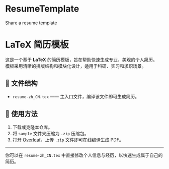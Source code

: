 # ResumeTemplate
Share a resume template

# LaTeX 简历模板

这是一个基于 **LaTeX** 的简历模板，旨在帮助快速生成专业、美观的个人简历。  
模板采用清晰的排版结构和模块化设计，适用于科研、实习和求职场景。

## 📂 文件结构
- `resume-zh_CN.tex` —— 主入口文件，编译该文件即可生成简历。

## 🚀 使用方法
1. 下载或克隆本仓库。  
2. 将 `sample` 文件夹压缩为 `.zip` 压缩包。  
3. 打开 [Overleaf](https://www.overleaf.com/)，上传 `.zip` 文件即可在线编译生成 PDF。  

---

你可以在 `resume-zh_CN.tex` 中直接修改个人信息与经历，以快速生成属于自己的简历。
